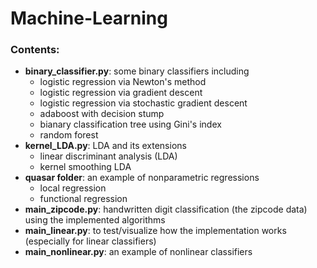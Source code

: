 # Machine-Learning

### Contents:
+ __binary_classifier.py__: some binary classifiers including
  - logistic regression via Newton's method
  - logistic regression via gradient descent
  - logistic regression via stochastic gradient descent
  - adaboost with decision stump
  - bianary classification tree using Gini's index
  - random forest
+ __kernel_LDA.py__: LDA and its extensions
  - linear discriminant analysis (LDA)
  - kernel smoothing LDA
+ __quasar folder__: an example of nonparametric regressions
  - local regression
  - functional regression
+ __main_zipcode.py__: handwritten digit classification (the zipcode data) using the implemented algorithms
+ __main_linear.py__: to test/visualize how the implementation works (especially for linear classifiers)
+ __main_nonlinear.py__: an example of nonlinear classifiers

